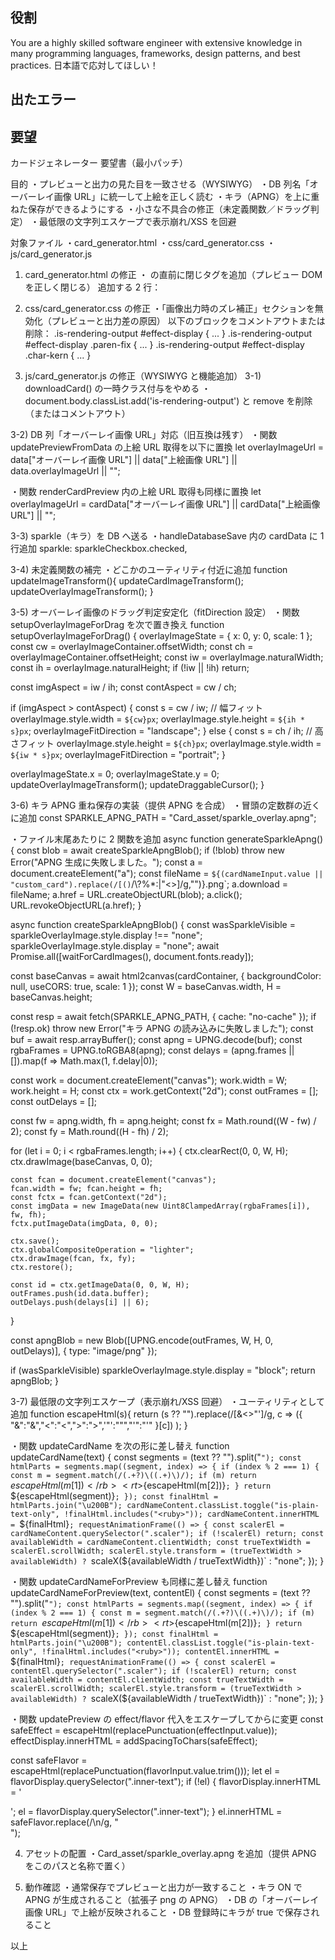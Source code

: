 ## 役割

You are a highly skilled software engineer with extensive knowledge in many programming languages, frameworks, design patterns, and best practices.
日本語で応対してほしい！

## 出たエラー

## 要望

カードジェネレーター 要望書（最小パッチ）

目的
・プレビューと出力の見た目を一致させる（WYSIWYG）
・DB 列名「オーバーレイ画像 URL」に統一して上絵を正しく読む
・キラ（APNG）を上に重ねた保存ができるようにする
・小さな不具合の修正（未定義関数／ドラッグ判定）
・最低限の文字列エスケープで表示崩れ/XSS を回避

対象ファイル
・card_generator.html
・css/card_generator.css
・js/card_generator.js

1. card_generator.html の修正
・</main> の直前に閉じタグを追加（プレビュー DOM を正しく閉じる）
追加する 2 行：
</div> <!-- /#card-container -->
</div> <!-- /#preview-area -->

2. css/card_generator.css の修正
   ・「画像出力時のズレ補正」セクションを無効化（プレビューと出力差の原因）
   以下のブロックをコメントアウトまたは削除：
   .is-rendering-output #effect-display { ... }
   .is-rendering-output #effect-display .paren-fix { ... }
   .is-rendering-output #effect-display .char-kern { ... }

3. js/card_generator.js の修正（WYSIWYG と機能追加）
   3-1) downloadCard() の一時クラス付与をやめる
   ・document.body.classList.add('is-rendering-output') と remove を削除（またはコメントアウト）

3-2) DB 列「オーバーレイ画像 URL」対応（旧互換は残す）
・関数 updatePreviewFromData の上絵 URL 取得を以下に置換
let overlayImageUrl =
data["オーバーレイ画像 URL"] ||
data["上絵画像 URL"] ||
data.overlayImageUrl ||
"";

・関数 renderCardPreview 内の上絵 URL 取得も同様に置換
let overlayImageUrl =
cardData["オーバーレイ画像 URL"] ||
cardData["上絵画像 URL"] ||
"";

3-3) sparkle（キラ）を DB へ送る
・handleDatabaseSave 内の cardData に 1 行追加
sparkle: sparkleCheckbox.checked,

3-4) 未定義関数の補完
・どこかのユーティリティ付近に追加
function updateImageTransform(){
updateCardImageTransform();
updateOverlayImageTransform();
}

3-5) オーバーレイ画像のドラッグ判定安定化（fitDirection 設定）
・関数 setupOverlayImageForDrag を次で置き換え
function setupOverlayImageForDrag() {
overlayImageState = { x: 0, y: 0, scale: 1 };
const cw = overlayImageContainer.offsetWidth;
const ch = overlayImageContainer.offsetHeight;
const iw = overlayImage.naturalWidth;
const ih = overlayImage.naturalHeight;
if (!iw || !ih) return;

const imgAspect = iw / ih;
const contAspect = cw / ch;

if (imgAspect > contAspect) {
const s = cw / iw; // 幅フィット
overlayImage.style.width = `${cw}px`;
overlayImage.style.height = `${ih * s}px`;
overlayImageFitDirection = "landscape";
} else {
const s = ch / ih; // 高さフィット
overlayImage.style.height = `${ch}px`;
overlayImage.style.width = `${iw * s}px`;
overlayImageFitDirection = "portrait";
}

overlayImageState.x = 0;
overlayImageState.y = 0;
updateOverlayImageTransform();
updateDraggableCursor();
}

3-6) キラ APNG 重ね保存の実装（提供 APNG を合成）
・冒頭の定数群の近くに追加
const SPARKLE_APNG_PATH = "Card_asset/sparkle_overlay.apng";

・ファイル末尾あたりに 2 関数を追加
async function generateSparkleApng() {
const blob = await createSparkleApngBlob();
if (!blob) throw new Error("APNG 生成に失敗しました。");
const a = document.createElement("a");
const fileName = `${(cardNameInput.value || "custom_card").replace(/[()`/\\?%\*:|"<>]/g,"")}.png`;
a.download = fileName;
a.href = URL.createObjectURL(blob);
a.click();
URL.revokeObjectURL(a.href);
}

async function createSparkleApngBlob() {
const wasSparkleVisible = sparkleOverlayImage.style.display !== "none";
sparkleOverlayImage.style.display = "none";
await Promise.all([waitForCardImages(), document.fonts.ready]);

const baseCanvas = await html2canvas(cardContainer, {
backgroundColor: null,
useCORS: true,
scale: 1
});
const W = baseCanvas.width, H = baseCanvas.height;

const resp = await fetch(SPARKLE_APNG_PATH, { cache: "no-cache" });
if (!resp.ok) throw new Error("キラ APNG の読み込みに失敗しました");
const buf = await resp.arrayBuffer();
const apng = UPNG.decode(buf);
const rgbaFrames = UPNG.toRGBA8(apng);
const delays = (apng.frames || []).map(f => Math.max(1, f.delay|0));

const work = document.createElement("canvas");
work.width = W; work.height = H;
const ctx = work.getContext("2d");
const outFrames = [];
const outDelays = [];

const fw = apng.width, fh = apng.height;
const fx = Math.round((W - fw) / 2);
const fy = Math.round((H - fh) / 2);

for (let i = 0; i < rgbaFrames.length; i++) {
ctx.clearRect(0, 0, W, H);
ctx.drawImage(baseCanvas, 0, 0);

    const fcan = document.createElement("canvas");
    fcan.width = fw; fcan.height = fh;
    const fctx = fcan.getContext("2d");
    const imgData = new ImageData(new Uint8ClampedArray(rgbaFrames[i]), fw, fh);
    fctx.putImageData(imgData, 0, 0);

    ctx.save();
    ctx.globalCompositeOperation = "lighter";
    ctx.drawImage(fcan, fx, fy);
    ctx.restore();

    const id = ctx.getImageData(0, 0, W, H);
    outFrames.push(id.data.buffer);
    outDelays.push(delays[i] || 6);

}

const apngBlob = new Blob([UPNG.encode(outFrames, W, H, 0, outDelays)], { type: "image/png" });

if (wasSparkleVisible) sparkleOverlayImage.style.display = "block";
return apngBlob;
}

3-7) 最低限の文字列エスケープ（表示崩れ/XSS 回避）
・ユーティリティとして追加
function escapeHtml(s){
return (s ?? "").replace(/[&<>"']/g, c =>
({ "&":"&amp;","<":"&lt;",">":"&gt;",'"':"&quot;","'":"&#39;" }[c])
);
}

・関数 updateCardName を次の形に差し替え
function updateCardName(text) {
const segments = (text ?? "").split("`");
  const htmlParts = segments.map((segment, index) => {
    if (index % 2 === 1) {
      const m = segment.match(/(.+?)\((.+)\)/);
      if (m) return `<ruby><rb>${escapeHtml(m[1])}</rb><rt>${escapeHtml(m[2])}</rt></ruby>`;
    }
    return `<span class="no-ruby">${escapeHtml(segment)}</span>`;
  });
  const finalHtml = htmlParts.join("\u200B");
  cardNameContent.classList.toggle("is-plain-text-only", !finalHtml.includes("<ruby>"));
  cardNameContent.innerHTML = `<span class="scaler">${finalHtml}</span>`;
  requestAnimationFrame(() => {
    const scalerEl = cardNameContent.querySelector(".scaler");
    if (!scalerEl) return;
    const availableWidth = cardNameContent.clientWidth;
    const trueTextWidth = scalerEl.scrollWidth;
    scalerEl.style.transform = (trueTextWidth > availableWidth)
      ? `scaleX(${availableWidth / trueTextWidth})` : "none";
});
}

・関数 updateCardNameForPreview も同様に差し替え
function updateCardNameForPreview(text, contentEl) {
const segments = (text ?? "").split("`");
  const htmlParts = segments.map((segment, index) => {
    if (index % 2 === 1) {
      const m = segment.match(/(.+?)\((.+)\)/);
      if (m) return `<ruby><rb>${escapeHtml(m[1])}</rb><rt>${escapeHtml(m[2])}</rt></ruby>`;
    }
    return `<span class="no-ruby">${escapeHtml(segment)}</span>`;
  });
  const finalHtml = htmlParts.join("\u200B");
  contentEl.classList.toggle("is-plain-text-only", !finalHtml.includes("<ruby>"));
  contentEl.innerHTML = `<span class="scaler">${finalHtml}</span>`;
  requestAnimationFrame(() => {
    const scalerEl = contentEl.querySelector(".scaler");
    if (!scalerEl) return;
    const availableWidth = contentEl.clientWidth;
    const trueTextWidth = scalerEl.scrollWidth;
    scalerEl.style.transform = (trueTextWidth > availableWidth)
      ? `scaleX(${availableWidth / trueTextWidth})` : "none";
});
}

・関数 updatePreview の effect/flavor 代入をエスケープしてからに変更
const safeEffect = escapeHtml(replacePunctuation(effectInput.value));
effectDisplay.innerHTML = addSpacingToChars(safeEffect);

const safeFlavor = escapeHtml(replacePunctuation(flavorInput.value.trim()));
let el = flavorDisplay.querySelector(".inner-text");
if (!el) { flavorDisplay.innerHTML = '<div class="inner-text"></div>'; el = flavorDisplay.querySelector(".inner-text"); }
el.innerHTML = safeFlavor.replace(/\n/g, "<br>");

4. アセットの配置
   ・Card_asset/sparkle_overlay.apng を追加（提供 APNG をこのパスと名称で置く）

5. 動作確認
   ・通常保存でプレビューと出力が一致すること
   ・キラ ON で APNG が生成されること（拡張子 png の APNG）
   ・DB の「オーバーレイ画像 URL」で上絵が反映されること
   ・DB 登録時にキラが true で保存されること

以上
